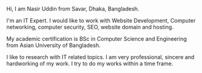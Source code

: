 
Hi, I am Nasir Uddin from Savar, Dhaka, Bangladesh. 

I'm an IT Expert. I would like to work with Website Development, Computer networking, computer security, SEO, website domain and hosting. 

My academic certification is BSc in Computer Science and Engineering from Asian University of Bangladesh.

I like to research with IT related topics. 
I am very professional, sincere and hardworking of my work. 
I try to do my works within a time frame.



<!---
nasirit/nasirit is a ✨ special ✨ repository because its `README.md` (this file) appears on your GitHub profile.
You can click the Preview link to take a look at your changes.
--->
